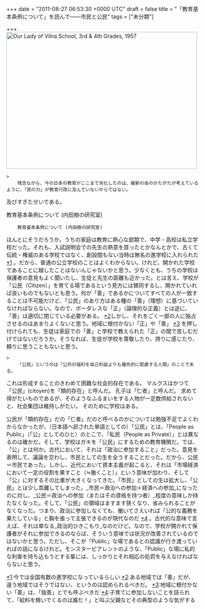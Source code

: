 
+++
date = "2011-08-27 06:53:30 +0000 UTC"
draft = false
title = "「教育基本条例について」を読んで――市民と公民"
tags = ["未分類"]

+++
<a href="http://www.flickr.com/photos/celestehodges/2708918676/" title="Our Lady of Vilna School, 3rd &amp; 4th Grades, 1957 by celestehodges, on Flickr"><img src="http://farm4.static.flickr.com/3055/2708918676_d35a1ff5f2.jpg" width="500" height="358" alt="Our Lady of Vilna School, 3rd &amp; 4th Grades, 1957"/></a>

    >
        残念ながら、今の日本の教育がここまで劣化したのは、維新の会のかたがたが考えているように、「民の力」が教育行政に及んでいないからではない。  
及びすぎたせいである。
>
教育基本条例について (内田樹の研究室)

        教育基本条例について (内田樹の研究室)
    
ほんとにそうだろうか。うちの家庭は教育に熱心な部類で、中学・高校は私立学校だった。それも、入試説明会での先生の熱意を買ったとかなんとかで、古くて伝統・権威のある学校ではなく、創設間もない当時は無名の進学校に入れられた <a href="#f1" name="fn1" title="今では全国有数の進学校になっているらしい">*1</a> 。だから、普通の公立学校のことはよくわからない。けれど、開かれた学校であることに越したことはないんじゃないかと思う。少なくとも、うちの学校は保護者の意見もよく聞いたし、生徒と先生の距離も近かった。とは言え、学校が「公民（Citizen）」を育てる場であるという見方には賛同するし、開かれていれば良いものでもないとも思う。何が「善」であるかについてすべての人が一致することは不可能だけど、「公民」のあり方はある種の「善」（理想）に基づいていなければならない。なので、ボーダレスな「正」（論理的な正義）とは逆に、「善」は適切に閉じている必要がある。 <a href="#f2" name="fn2" title="ある地域では「善」だが、違う地域ではそうではない、というのは認められるべきだ。">*2</a>しかし、それをごく一部の人に独占させるのはあまりよくないと思う。地域に根付かない「正」や「善」 <a href="#f3" name="fn3" title="地域に根付かない「善」は、「独善」とでも呼ぶべきだ">*3</a> を押し付けられても、生徒は家庭での「善」と学校で教えられた「正」の間で苦しむだけではないだろうか。そうなれば、生徒が学校を尊敬したり、誇りに感じたり、頼りに思うこともないと思う。

    >
        「公民」というのは「公共の福利を自己利益よりも優先的に配慮する人間」のことである。
これは形成することのきわめて困難な社会的存在である。
マルクスはかつて「公民」(citoyen)を「類的存在」と呼んだ。
孔子は「仁者」と呼んだ。
求めて得がたいものであるが、そのようなふるまいをする人物が一定数供給されないと、社会集団は維持しがたい。
そのために学校はある。

    
公民が「類的存在」だの「仁者」だのと呼べるのかについては勉強不足でよくわからなかったが、（日本語へ訳された単語としての）「公民」とは、「People as Public」（「公」としてのひと）のとこで、「私民（People as Private）」とは異なるのは確かだ。そして、学校はガキを「公民」にするための教育機関だ。では、「公」とは何か。古代において、それは「政治に参加すること」だった。意見を表明して、議論を交わし、市民としての生を全うすることだった。だから、公民＝市民であった。しかし、近代において資本主義が起こると、それは「市場経済において一定の役割を果すこと（≒働くこと）」という意味が加わり、そして「公」に対するその比重が大きくなってきた。「市民」としての生は拡大し、「公民」とは少し乖離してしまった。_市民＝政治への参加＋経済への参加_になったのに対し、_公民＝政治への参加（またはその資格を持つ者）_程度の意味しか持たなくなった。そして、「公民」の領域はますます狭くなり、省みられることがなくなった。つまり、政治に参加しなくても、働いてさえいれば「公的な義務を果たしている」と胸を張って主張できるのが現代なのだ <a href="#f4" name="fn4" title="子育てに参加しないことを詰られて、「給料を稼いでくるのは誰だ！」と叫ぶ父親などその典型のような気がする">*4</a> 。古代的な意味で言えば、それは単なる_政治的ひきこもり_なのだけど。なので、学校が開かれて保護者がそれに参加できるのならば、そういう意味では状況が改善されているのではないかと思う。ただし、そこが「Public」な場であるとの認識が行き渡っていればの話になるけれど。モンスターピアレントのような、「Public」な場に私的な利害を持ち込もうとする輩には、しっかりとそれ相応の処罰を与えなければならないと思う。
<div class="footnote">
<a href="#fn1" name="f1" class="footnote-number">*1</a><span class="footnote-delimiter">:</span><span class="footnote-text">今では全国有数の進学校になっているらしい</span>
<a href="#fn2" name="f2" class="footnote-number">*2</a><span class="footnote-delimiter">:</span><span class="footnote-text">ある地域では「善」だが、違う地域ではそうではない、というのは認められるべきだ。</span>
<a href="#fn3" name="f3" class="footnote-number">*3</a><span class="footnote-delimiter">:</span><span class="footnote-text">地域に根付かない「善」は、「独善」とでも呼ぶべきだ</span>
<a href="#fn4" name="f4" class="footnote-number">*4</a><span class="footnote-delimiter">:</span><span class="footnote-text">子育てに参加しないことを詰られて、「給料を稼いでくるのは誰だ！」と叫ぶ父親などその典型のような気がする</span>
</div>

